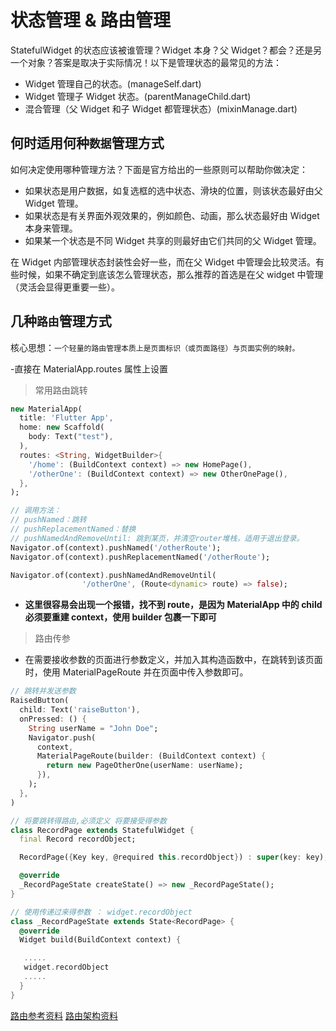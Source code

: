 # 状态管理 & 路由管理

StatefulWidget 的状态应该被谁管理？Widget 本身？父 Widget？都会？还是另一个对象？答案是取决于实际情况！以下是管理状态的最常见的方法：

- Widget 管理自己的状态。(manageSelf.dart)
- Widget 管理子 Widget 状态。(parentManageChild.dart)
- 混合管理（父 Widget 和子 Widget 都管理状态）(mixinManage.dart)

## 何时适用何种`数据`管理方式

如何决定使用哪种管理方法？下面是官方给出的一些原则可以帮助你做决定：

- 如果状态是用户数据，如复选框的选中状态、滑块的位置，则该状态最好由父 Widget 管理。
- 如果状态是有关界面外观效果的，例如颜色、动画，那么状态最好由 Widget 本身来管理。
- 如果某一个状态是不同 Widget 共享的则最好由它们共同的父 Widget 管理。

在 Widget 内部管理状态封装性会好一些，而在父 Widget 中管理会比较灵活。有些时候，如果不确定到底该怎么管理状态，那么推荐的首选是在父 widget 中管理（灵活会显得更重要一些）。

## 几种`路由`管理方式

核心思想：`一个轻量的路由管理本质上是页面标识（或页面路径）与页面实例的映射。`

-直接在 MaterialApp.routes 属性上设置

> 常用路由跳转

```dart
new MaterialApp(
  title: 'Flutter App',
  home: new Scaffold(
    body: Text("test"),
  ),
  routes: <String, WidgetBuilder>{
    '/home': (BuildContext context) => new HomePage(),
    '/otherOne': (BuildContext context) => new OtherOnePage(),
  },
);

// 调用方法：
// pushNamed：跳转
// pushReplacementNamed：替换
// pushNamedAndRemoveUntil: 跳到某页，并清空router堆栈，适用于退出登录。
Navigator.of(context).pushNamed('/otherRoute');
Navigator.of(context).pushReplacementNamed('/otherRoute');

Navigator.of(context).pushNamedAndRemoveUntil(
                '/otherOne', (Route<dynamic> route) => false);
```

- **这里很容易会出现一个报错，找不到 route，是因为 MaterialApp 中的 child 必须要重建 context，使用 builder 包裹一下即可**

> 路由传参

- 在需要接收参数的页面进行参数定义，并加入其构造函数中，在跳转到该页面时，使用 MaterialPageRoute 并在页面中传入参数即可。

```dart
// 跳转并发送参数
RaisedButton(
  child: Text('raiseButton'),
  onPressed: () {
    String userName = "John Doe";
    Navigator.push(
      context,
      MaterialPageRoute(builder: (BuildContext context) {
        return new PageOtherOne(userName: userName);
      }),
    );
  },
)

// 将要跳转得路由,必须定义 将要接受得参数
class RecordPage extends StatefulWidget {
  final Record recordObject;

  RecordPage({Key key, @required this.recordObject}) : super(key: key);

  @override
  _RecordPageState createState() => new _RecordPageState();
}

// 使用传递过来得参数 ： widget.recordObject
class _RecordPageState extends State<RecordPage> {
  @override
  Widget build(BuildContext context) {

   .....
   widget.recordObject
   .....
  }
}
```

[路由参考资料](https://juejin.im/post/5be2d6546fb9a049be5cf6d5)
[路由架构资料](https://segmentfault.com/a/1190000017418526)
